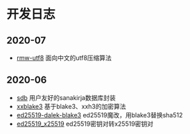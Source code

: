 # 开发日志

## 2020-07

* [rmw-utf8](https://docs.rs/crate/rmw-utf8)
  面向中文的utf8压缩算法

## 2020-06

* [sdb](https://docs.rs/crate/sdb)
  用户友好的sanakirja数据库封装
* [xxblake3](https://docs.rs/crate/xxblake3)
  基于blake3、xxh3的加密算法
* [ed25519-dalek-blake3](https://github.com/rmw-lib/ed25519_x25519)
  ed25519魔改，用blake3替换sha512
* [ed25519_x25519](https://github.com/rmw-lib/ed25519_x25519)
  ed25519密钥对转x25519密钥对
